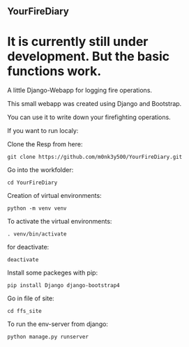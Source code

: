 ## YourFireDiary
# It is currently still under development. But the basic functions work.
A little Django-Webapp for logging fire operations.

This small webapp was created using Django and Bootstrap.

You can use it to write down your firefighting operations.

If you want to run localy:

Clone the Resp from here:

```
git clone https://github.com/m0nk3y500/YourFireDiary.git
```

Go into the workfolder:
```
cd YourFireDiary
```

Creation of virtual environments:
```
python -m venv venv
```

To activate the virtual environments:
```
. venv/bin/activate
```

for deactivate:
```
deactivate
```

Install some packeges with pip:
```
pip install Django django-bootstrap4
```

Go in file of site:
```
cd ffs_site
```

To run the env-server from django:
```
python manage.py runserver
```

